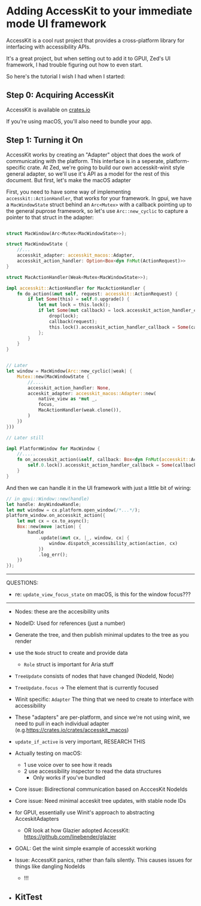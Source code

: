 # Adding AccessKit to your immediate mode UI framework

AccessKit is a cool rust project that provides a cross-platform library for interfacing with accessibility APIs.

It's a great project, but when setting out to add it to GPUI, Zed's UI framework, I had trouble figuring out how to even start.

So here's the tutorial I wish I had when I started:

## Step 0: Acquiring AccessKit

AccessKit is available on [crates.io](https://crates.io/crates/accesskit)

If you're using macOS, you'll also need to bundle your app.

## Step 1: Turning it On

AccessKit works by creating an "Adapter" object that does the work of communicating
with the platform. This interface is in a seperate, platform-specific crate.
At Zed, we're going to build our own accesskit-winit style general adapter, so we'll use
it's API as a model for the rest of this document. But first, let's make the macOS adapter

First, you need to have some way of implementing `accesskit::ActionHandler`, that works for your
framework. In gpui, we have a `MacWindowState` struct behind an `Arc<Mutex>` with a callback pointing
up to the general puprose framework, so let's use `Arc::new_cyclic` to capture a pointer to that struct in
the adapter:

```rs

struct MacWindow(Arc<Mutex<MacWindowState>>);

struct MacWindowState {
    //...
    accesskit_adapter: accesskit_macos::Adapter,
    accesskit_action_handler: Option<Box<dyn FnMut(ActionRequest)>>
}

struct MacActionHandler(Weak<Mutex<MacWindowState>>);

impl accesskit::ActionHandler for MacActionHandler {
    fn do_action(&mut self, request: accesskit::ActionRequest) {
        if let Some(this) = self.0.upgrade() {
            let mut lock = this.lock();
            if let Some(mut callback) = lock.accesskit_action_handler_callback.take() {
                drop(lock);
                callback(request);
                this.lock().accesskit_action_handler_callback = Some(callback);
            };
        }
    }
}


// Later
let window = MacWindow(Arc::new_cyclic(|weak| {
    Mutex::new(MacWindowState {
        //....
        accesskit_action_handler: None,
        acceskit_adapter: accesskit_macos::Adapter::new(
            native_view as *mut _,
            focus,
            MacActionHandler(weak.clone()),
        )
    })
}))

// Later still

impl PlatformWindow for MacWindow {
    //.....
    fn on_accesskit_action(&self, callback: Box<dyn FnMut(accesskit::ActionRequest)>) {
        self.0.lock().accesskit_action_handler_callback = Some(callback);
    }
}
```

And then we can handle it in the UI framework with just a little bit of wiring:

```rs
// in gpui::Window::new(handle)
let handle: AnyWindowHandle;
let mut window = cx.platform.open_window(/*...*/);
platform_window.on_accesskit_action({
    let mut cx = cx.to_async();
    Box::new(move |action| {
        handle
            .update(&mut cx, |_, window, cx| {
                window.dispatch_accessibility_action(action, cx)
            })
            .log_err();
    })
});
```

----

QUESTIONS:
- re: `update_view_focus_state` on macOS, is this for the window focus???



-----

- Nodes: these are the accesibility units
- NodeID: Used for references (just a number)
- Generate the tree, and then publish minimal updates to the tree as you render
- use the `Node` struct to create and provide data
  - `Role` struct is important for Aria stuff
- `TreeUpdate` consists of nodes that have changed (NodeId, Node)
- `TreeUpdate.focus` -> The element that is currently focused
- Winit specific: `Adapter` The thing that we need to create to interface with accessibility
- These "adapters" are per-platform, and since we're not using winit, we need to pull in each individual
  adapter (e.g.https://crates.io/crates/accesskit_macos)
- `update_if_active` is very important, RESEARCH THIS
- Actually testing on macOS:
  - 1 use voice over to see how it reads
  - 2 use accessibility inspector to read the data structures
    - Only works if you've bundled
- Core issue: Bidirectional communication based on AcccesKit NodeIds
- Core issue: Need minimal acceskit tree updates, with stable node IDs
- for GPUI, essentially use Winit's approach to abstracting AcceskitAdapters
  - OR look at how Glazier adopted AccessKit: https://github.com/linebender/glazier
- GOAL: Get the winit simple example of accesskit working
- Issue: AccessKit panics, rather than fails silently. This causes issues for things like dangling NodeIds
  - !!!

- KitTest
  -
